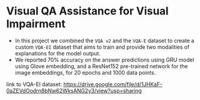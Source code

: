 # Visual QA Assistance for Visual Impairment

- In this project we combined the ```VQA v2``` and the ```VQA-E``` dataset to create a custom ```VQA-EI``` dataset that aims to train 
and provide two modalities of explanations for the model output.
- We reported 70% accuracy on the answer predictions using GRU model using Glove embedding, and a ResNet152 pre-trained network for the 
image embeddings, for 20 epochs and 1000 data points.

link to VQA-EI dataset: https://drive.google.com/file/d/1JHKaF-0aZEVdOodrn8bNw62WksANG2y3/view?usp=sharing
